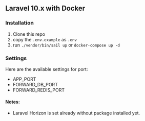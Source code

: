 ## Laravel 10.x with Docker

### Installation

1. Clone this repo
2. copy the `.env.example` as `.env`
3. run `./vendor/bin/sail up` or `docker-compose up -d`

### Settings

Here are the available settings for port:
- APP_PORT
- FORWARD_DB_PORT
- FORWARD_REDIS_PORT

#### Notes:
- Laravel Horizon is set already without package installed yet.
